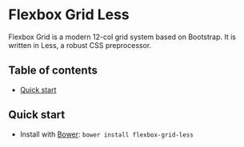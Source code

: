 # Flexbox Grid Less #
Flexbox Grid is a modern 12-col grid system based on Bootstrap.
It is written in Less, a robust CSS preprocessor.

## Table of contents ##
- [Quick start](#quick-start)

## Quick start ##
- Install with [Bower](http://bower.io): `bower install flexbox-grid-less`